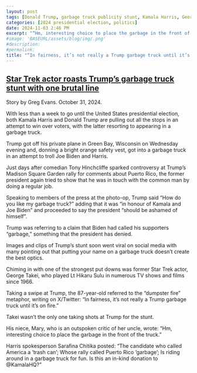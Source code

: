 ```yaml
---
layout: post
tags: [Donald Trump, garbage truck publicity stunt, Kamala Harris, George Takei, Star Trek, Mary Trump]
categories: [2024 presidential election, politics]
date: 2024-11-03 2:46 PM
excerpt: "“Hm, interesting choice to place the garbage in the front of the truck.” – Mary Trump, psychologist, Donald's niece"
#image: 'BASEURL/assets/blog/img/.png'
#description:
#permalink:
title: "“In fairness, it’s not really a Trump garbage truck until it’s on fire.” – George Takei portrayed Lt. Hikaru. Sulu on Star Trek"
---
```



## [Star Trek actor roasts Trump’s garbage truck stunt with one brutal line](https://www.independent.co.uk/arts-entertainment/tv/news/trump-garbage-truck-george-takei-b2638940.html)

Story by Greg Evans. October 31, 2024.

With less than a week to go until the United States presidential election, both Kamala Harris and Donald Trump are pulling out all the stops in an attempt to win over voters, with the latter resorting to appearing in a garbage truck.

Trump got off his private plane in Green Bay, Wisconsin on Wednesday evening and, donning a bright orange safety vest, got into a garbage truck in an attempt to troll Joe Biden and Harris.

Just days after comedian Tony Hinchcliffe sparked controversy at Trump’s Madison Square Garden rally for comments about Puerto Rico, the former president again tried to show that he was in touch with the common man by doing a regular job.

Speaking to members of the press at the photo-op, Trump said “How do you like my garbage truck?” adding that it was “in honour of Kamala and Joe Biden” and proceeded to say the president “should be ashamed of himself”.

Trump was referring to a claim that Biden had called his supporters “garbage,” something that the president has denied.

Images and clips of Trump’s stunt soon went viral on social media with many pointing out that putting your name on a garbage truck doesn’t create the best optics.

Chiming in with one of the strongest put downs was former Star Trek actor, George Takei, who played Lt Hikaru Sulu in numerous TV shows and films since 1966.

Taking a swipe at Trump, the 87-year-old referred to the “dumpster fire” metaphor, writing on X/Twitter: “In fairness, it’s not really a Trump garbage truck until it’s on fire.”

Takei wasn’t the only one taking shots at Trump for the stunt.

His niece, Mary, who is an outspoken critic of her uncle, wrote: “Hm, interesting choice to place the garbage in the front of the truck.”

Harris spokesperson Sarafina Chitika posted: “The candidate who called America a ‘trash can’; Whose rally called Puerto Rico ‘garbage’; Is riding around in a garbage truck for fun. Is this an in-kind donation to @KamalaHQ?”
